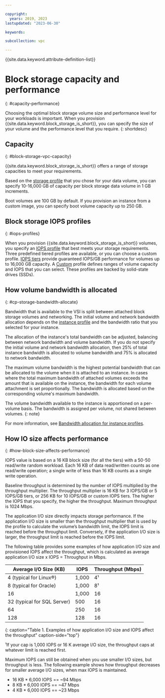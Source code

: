 ```yaml
---

copyright:
  years: 2019, 2023
lastupdated: "2023-06-30"

keywords:

subcollection: vpc

---
```


{{site.data.keyword.attribute-definition-list}}

# Block storage capacity and performance
{: #capacity-performance}

Choosing the optimal block storage volume size and performance level for your workloads is important. When you provision {{site.data.keyword.block_storage_is_short}}, you can specify the size of your volume and the performance level that you require.
{: shortdesc}

## Capacity
{: #block-storage-vpc-capacity}

{{site.data.keyword.block_storage_is_short}} offers a range of storage capacities to meet your requirements.

Based on the [storage profile](/docs/vpc?topic=vpc-block-storage-profiles#tiers) that you chose for your data volume, you can specify 10-16,000 GB of capacity per block storage data volume in 1 GB increments.

Boot volumes are 100 GB by default. If you provision an instance from a custom image, you can specify boot volume capacity up to 250 GB.

## Block storage IOPS profiles
{: #iops-profiles}

When you provision {{site.data.keyword.block_storage_is_short}} volumes, you specify an [IOPS profile](/docs/vpc?topic=vpc-block-storage-profiles) that best meets your storage requirements. Three predefined tiered profiles are available, or you can choose a custom profile. [IOPS tiers](/docs/vpc?topic=vpc-block-storage-profiles#tiers) provide guaranteed IOPS/GB performance for volumes up to 16,000 GB capacity. A [Custom](/docs/vpc?topic=vpc-block-storage-profiles#custom) profile defines ranges of volume capacity and IOPS that you can select. These profiles are backed by solid-state drives (SSDs).

## How volume bandwidth is allocated
{: #cp-storage-bandwidth-allocate}

Bandwidth that is available to the VSI is split between attached block storage volumes and networking. The initial volume and network bandwidth allocation depends on the [instance profile](/docs/vpc?topic=vpc-profiles) and the bandwidth ratio that you selected for your instance.

The allocation of the instance's total bandwidth can be adjusted, balancing between network bandwidth and volume bandwidth. If you do not specify the initial volume and network bandwidth allocation, then 25% of total instance bandwidth is allocated to volume bandwidth and 75% is allocated to network bandwidth.

The maximum volume bandwidth is the highest potential bandwidth that can be allocated to the volume when it is attached to an instance. In cases where the total maximum bandwidth of attached volumes exceeds the amount that is available on the instance, the bandwidth for each volume attachment is set proportionally. The bandwidth is allocated based on the corresponding volume's maximum bandwidth.

The volume bandwidth available to the instance is apportioned on a per-volume basis. The bandwidth is assigned per volume, not shared between volumes.
{: note}

For more information, see [Bandwidth allocation for instance profiles](/docs/vpc?topic=vpc-bandwidth-allocation-profiles).

## How IO size affects performance
{: #how-block-size-affects-performance}

IOPS value is based on a 16 KB block size (for all the tiers) with a 50-50 read/write random workload. Each 16 KB of data read/written counts as one read/write operation; a single write of less than 16 KB counts as a single write operation.

Baseline throughput is determined by the number of IOPS multiplied by the throughput multiplier. The throughput multiplier is 16 KB for 3 IOPS/GB or 5 IOPS/GB tiers, or 256 KB for 10 IOPS/GB or custom IOPS tiers. The higher the IOPS that you specify, the higher the throughput. Maximum throughput is 1024 Mbps.

The application I/O size directly impacts storage performance. If the application I/O size is smaller than the throughput multiplier that is used by the profile to calculate the volume’s bandwidth limit, the IOPS limit is reached before the throughput limit. Conversely, if the application I/O size is larger, the throughput limit is reached before the IOPS limit.

The following table provides some examples of how application I/O size and provisioned IOPS affect the throughput, which is calculated as average application I/O size x IOPS = Throughput in Mbps.

| Average I/O Size (KB) | IOPS | Throughput (Mbps) |
|-----------------|------|-------------------|
| 4 (typical for Linux&reg;) | 1,000 | 4&sup1; |
| 8 (typical for Oracle) | 1,000  | 8&sup1; |
| 16 | 1,000 | 16 |
| 32 (typical for SQL Server) | 500 | 16 |
| 64 | 250 | 16 |
| 128 | 128 | 16 |
{: caption="Table 1. Examples of how application I/O size and IOPS affect the throughput" caption-side="top"}

&sup1;If your cap is 1,000 IOPS or 16 K average I/O size, the throughput caps at whatever limit is reached first.

Maximum IOPS can still be obtained when you use smaller I/O sizes, but throughput is less. The following example shows how throughput decreases for smaller average I/O sizes, when max IOPS is maintained.

* 16 KB * 6,000 IOPS == ~94 Mbps
* 8 KB * 6,000 IOPS == ~47 Mbps
* 4 KB * 6,000 IOPS == ~23 Mbps
